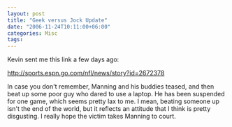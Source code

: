 ```yaml
---
layout: post
title: "Geek versus Jock Update"
date: "2006-11-24T10:11:00+06:00"
categories: Misc 
tags: 
---
```


Kevin sent me this link a few days ago:

<a href="http://sports.espn.go.com/nfl/news/story?id=2672378">http://sports.espn.go.com/nfl/news/story?id=2672378</a>

In case you don't remember, Manning and his buddies teased, and then beat up some poor guy who dared to use a laptop. He has been suspended for one game, which seems pretty lax to me. I mean, beating someone up isn't the end of the world, but it reflects an attitude that I think is pretty disgusting. I really hope the victim takes Manning to court.